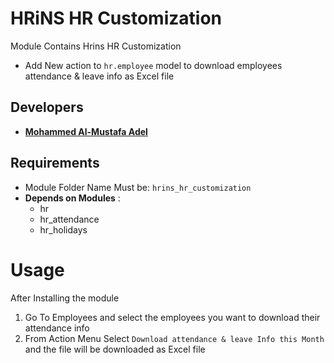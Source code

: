 # HRiNS HR Customization
Module Contains Hrins HR Customization
- Add New action to `hr.employee` model to download employees attendance & leave info as Excel file
## Developers
- **[Mohammed Al-Mustafa Adel](https://t.me/M_IT_01)**

## Requirements
- Module Folder Name Must be: `hrins_hr_customization`
- **Depends on Modules** :
  - hr
  - hr_attendance
  - hr_holidays

# Usage
After Installing the module
1. Go To Employees and select the employees you want to download their attendance info
2. From Action Menu Select `Download attendance & leave Info this Month` and the file will be downloaded as Excel file
